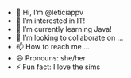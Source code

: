 - 👋 Hi, I’m @leticiappv
- 👀 I’m interested in IT!
- 🌱 I’m currently learning Java!
- 💞️ I’m looking to collaborate on ...
- 📫 How to reach me ...
- 😄 Pronouns: she/her
- ⚡ Fun fact: I love the sims
<!---
leticiappv/leticiappv is a ✨ special ✨ repository because its `README.md` (this file) appears on your GitHub profile.
You can click the Preview link to take a look at your changes.
--->
